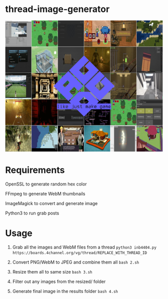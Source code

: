# thread-image-generator

![Example of resulting image](https://github.com/aggy-daggy/thread-image-generator/raw/main/results/agdg_1669253399.jpg)

# Requirements
OpenSSL to generate random hex color

FFmpeg to generate WebM thumbnails

ImageMagick to convert and generate image

Python3 to run grab posts

# Usage
1. Grab all the images and WebM files from a thread
```python3 inb4404.py https://boards.4channel.org/vg/thread/REPLACE_WITH_THREAD_ID```

2. Convert PNG/WebM to JPEG and combine them all
```bash 2.sh```


3. Resize them all to same size
```bash 3.sh```


4. Filter out any images from the resized/ folder

5. Generate final image in the results folder
```bash 4.sh```
